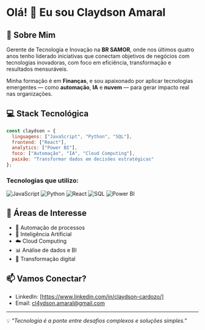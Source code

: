 # Olá! 👋 Eu sou Claydson Amaral

## 🚀 Sobre Mim

Gerente de Tecnologia e Inovação na **BR SAMOR**, onde nos últimos quatro anos tenho liderado iniciativas que conectam objetivos de negócios com tecnologias inovadoras, com foco em eficiência, transformação e resultados mensuráveis.

Minha formação é em **Finanças**, e sou apaixonado por aplicar tecnologias emergentes — como **automação**, **IA** e **nuvem** — para gerar impacto real nas organizações.

## 💻 Stack Tecnológica

```javascript
const claydson = {
  linguagens: ["JavaScript", "Python", "SQL"],
  frontend: ["React"],
  analytics: ["Power BI"],
  foco: ["Automação", "IA", "Cloud Computing"],
  paixão: "Transformar dados em decisões estratégicas"
};
```

### Tecnologias que utilizo:

![JavaScript](https://img.shields.io/badge/-JavaScript-F7DF1E?style=flat-square&logo=javascript&logoColor=black)
![Python](https://img.shields.io/badge/-Python-3776AB?style=flat-square&logo=python&logoColor=white)
![React](https://img.shields.io/badge/-React-61DAFB?style=flat-square&logo=react&logoColor=black)
![SQL](https://img.shields.io/badge/-SQL-4479A1?style=flat-square&logo=postgresql&logoColor=white)
![Power BI](https://img.shields.io/badge/-Power%20BI-F2C811?style=flat-square&logo=powerbi&logoColor=black)

## 🎯 Áreas de Interesse

- 🤖 Automação de processos
- 🧠 Inteligência Artificial
- ☁️ Cloud Computing
- 📊 Análise de dados e BI
- 🔄 Transformação digital

## 📫 Vamos Conectar?

- LinkedIn: [https://www.linkedin.com/in/claydson-cardozo/]
- Email: cl4ydson.amaral@gmail.com

---

💡 *"Tecnologia é a ponte entre desafios complexos e soluções simples."*
